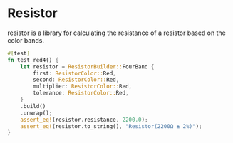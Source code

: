 Resistor
========

resistor is a library for calculating the resistance of a resistor based on the color bands.


```rust
#[test]
fn test_red4() {
    let resistor = ResistorBuilder::FourBand {
        first: ResistorColor::Red,
        second: ResistorColor::Red,
        multiplier: ResistorColor::Red,
        tolerance: ResistorColor::Red,
    }
    .build()
    .unwrap();
    assert_eq!(resistor.resistance, 2200.0);
    assert_eq!(resistor.to_string(), "Resistor(2200Ω ± 2%)");
}
```